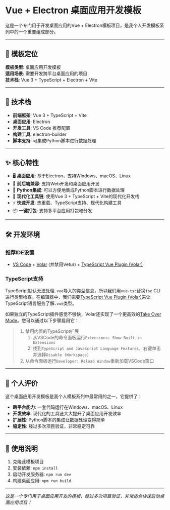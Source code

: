 # Vue + Electron 桌面应用开发模板

这是一个专门用于开发桌面应用的Vue + Electron模板项目，是我个人开发模板系列中的一个重要组成部分。

---

## 🎯 模板定位

**模板类型**: 桌面应用开发模板  
**适用场景**: 需要开发跨平台桌面应用的项目  
**技术栈**: Vue 3 + TypeScript + Electron + Vite

---

## 🚀 技术栈

- **前端框架**: Vue 3 + TypeScript + Vite
- **桌面应用**: Electron
- **开发工具**: VS Code 推荐配置
- **构建工具**: electron-builder
- **脚本支持**: 可集成Python脚本进行数据处理

---

## ✨ 核心特性

- 🖥️ **桌面应用**: 基于Electron，支持Windows、macOS、Linux
- 🎯 **前后端兼容**: 支持Web开发和桌面应用开发
- 🐍 **Python集成**: 可以方便地集成Python脚本进行数据处理
- 🔧 **现代化工具链**: 使用Vue 3 + TypeScript + Vite的现代化开发栈
- ⚡ **快速开发**: 热重载、TypeScript支持、现代化构建工具
- 📦 **一键打包**: 支持多平台应用打包和分发

---

## 🛠️ 开发环境

### 推荐IDE设置

- [VS Code](https://code.visualstudio.com/) + [Volar](https://marketplace.visualstudio.com/items?itemName=Vue.volar) (并禁用Vetur) + [TypeScript Vue Plugin (Volar)](https://marketplace.visualstudio.com/items?itemName=Vue.vscode-typescript-vue-plugin)

### TypeScript支持

TypeScript默认无法处理`.vue`导入的类型信息，所以我们用`vue-tsc`替换`tsc` CLI进行类型检查。在编辑器中，我们需要[TypeScript Vue Plugin (Volar)](https://marketplace.visualstudio.com/items?itemName=Vue.vscode-typescript-vue-plugin)来让TypeScript语言服务了解`.vue`类型。

如果独立的TypeScript插件感觉不够快，Volar还实现了一个更高效的[Take Over Mode](https://github.com/johnsoncodehk/volar/discussions/471#discussioncomment-1361669)。您可以通过以下步骤启用它：

> 1. 禁用内置的TypeScript扩展
>    1. 从VSCode的命令面板运行`Extensions: Show Built-in Extensions`
>    2. 找到`TypeScript and JavaScript Language Features`，右键单击并选择`Disable (Workspace)`
> 2. 从命令面板运行`Developer: Reload Window`重新加载VSCode窗口

---

## 🎉 个人评价

这个桌面应用开发模板是我个人模板系列中最常用的之一，它提供了：

- **跨平台能力**: 一套代码运行在Windows、macOS、Linux
- **开发效率**: 现代化的工具链大大提升了桌面应用开发效率
- **扩展性**: Python脚本的集成让数据处理变得简单
- **稳定性**: 经过多次项目验证，非常稳定可靠

---

## 📝 使用说明

1. 克隆此模板项目
2. 安装依赖: `npm install`
3. 启动开发服务器: `npm run dev`
4. 构建桌面应用: `npm run build`

---

*这是一个专门用于桌面应用开发的模板，经过多次项目验证，非常适合快速启动桌面应用项目！*
